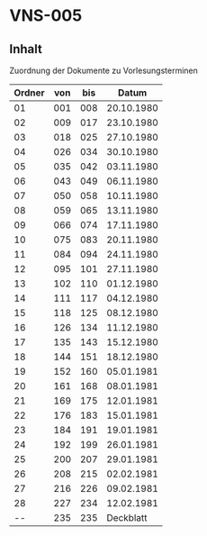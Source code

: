 
# VNS-005

## Inhalt

Zuordnung der Dokumente zu Vorlesungsterminen

| Ordner | von | bis | Datum      |
| ------ | --- | --- | ---------- |
| 01     | 001 | 008 | 20.10.1980 | 
| 02     | 009 | 017 | 23.10.1980 |
| 03     | 018 | 025 | 27.10.1980 |
| 04     | 026 | 034 | 30.10.1980 |
| 05     | 035 | 042 | 03.11.1980 |
| 06     | 043 | 049 | 06.11.1980 |
| 07     | 050 | 058 | 10.11.1980 |
| 08     | 059 | 065 | 13.11.1980 |
| 09     | 066 | 074 | 17.11.1980 |
| 10     | 075 | 083 | 20.11.1980 |
| 11     | 084 | 094 | 24.11.1980 |
| 12     | 095 | 101 | 27.11.1980 |
| 13     | 102 | 110 | 01.12.1980 |
| 14     | 111 | 117 | 04.12.1980 |
| 15     | 118 | 125 | 08.12.1980 |
| 16     | 126 | 134 | 11.12.1980 |
| 17     | 135 | 143 | 15.12.1980 |
| 18     | 144 | 151 | 18.12.1980 |
| 19     | 152 | 160 | 05.01.1981 |
| 20     | 161 | 168 | 08.01.1981 |
| 21     | 169 | 175 | 12.01.1981 |
| 22     | 176 | 183 | 15.01.1981 |
| 23     | 184 | 191 | 19.01.1981 |
| 24     | 192 | 199 | 26.01.1981 |
| 25     | 200 | 207 | 29.01.1981 |
| 26     | 208 | 215 | 02.02.1981 |
| 27     | 216 | 226 | 09.02.1981 |
| 28     | 227 | 234 | 12.02.1981 |
| --     | 235 | 235 | Deckblatt  |




